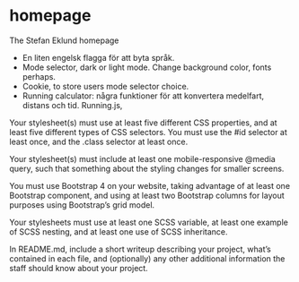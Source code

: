 # homepage
The Stefan Eklund homepage

- En liten engelsk flagga för att byta språk.
- Mode selector, dark or light mode. Change background color, fonts perhaps.
- Cookie, to store users mode selector choice.
- Running calculator: några funktioner för att konvertera medelfart, distans och tid. Running.js, 

Your stylesheet(s) must use at least five different CSS properties, and at least five different types of CSS selectors. You must use the #id selector at least once, and the .class selector at least once.

Your stylesheet(s) must include at least one mobile-responsive @media query, such that something about the styling changes for smaller screens.

You must use Bootstrap 4 on your website, taking advantage of at least one Bootstrap component, and using at least two Bootstrap columns for layout purposes using Bootstrap’s grid model.

Your stylesheets must use at least one SCSS variable, at least one example of SCSS nesting, and at least one use of SCSS inheritance.

In README.md, include a short writeup describing your project, what’s contained in each file, and (optionally) any other additional information the staff should know about your project.
